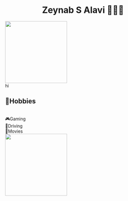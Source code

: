 <div align="center">
  <h1> Zeynab S Alavi 👩🏽‍💻 </h1>
</div>

<div>
  <img height="200em" src="https://github-readme-stats.vercel.app/api/top-langs/?username=dvlpr1992&layout=compact&theme=algolia&langs_count=12" />
  
</div>

<div>
  <span>
    hi
  </span>
  <span >
    <h2>🤪Hobbies</h2>
  <br>
    🎮Gaming
    <br>
    🚙Driving
  <br>
    📼Movies
  <br>
  </span>
</div>
<img height="200em" src="https://github-readme-stats.vercel.app/api?username=dvlpr1992&show_icons=true&include_all_commits=true&theme=algolia" />

